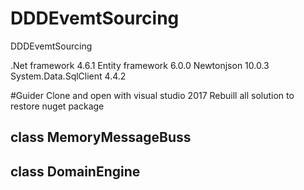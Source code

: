 # DDDEvemtSourcing
DDDEvemtSourcing

 .Net framework 4.6.1
 Entity framework 6.0.0
 Newtonjson 10.0.3
 System.Data.SqlClient 4.4.2
 
 #Guider
 Clone and open with visual studio 2017
 Rebuill all solution to restore nuget package
 
 ## class MemoryMessageBuss
 ## class DomainEngine
